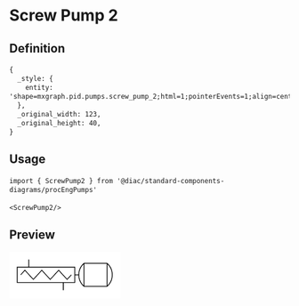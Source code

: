# Screw Pump 2

## Definition

```
{
  _style: { 
    entity: 'shape=mxgraph.pid.pumps.screw_pump_2;html=1;pointerEvents=1;align=center;verticalLabelPosition=bottom;verticalAlign=top;dashed=0;',
  },
  _original_width: 123,
  _original_height: 40,
}
```

## Usage

```
import { ScrewPump2 } from '@diac/standard-components-diagrams/procEngPumps'

<ScrewPump2/>
```

## Preview

<img src="./screw-pump-2.png" width="200"/>
